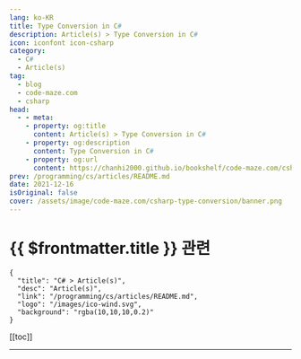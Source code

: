 ```yaml
---
lang: ko-KR
title: Type Conversion in C#
description: Article(s) > Type Conversion in C#
icon: iconfont icon-csharp
category: 
  - C#
  - Article(s)
tag: 
  - blog
  - code-maze.com
  - csharp
head:  
  - - meta:
    - property: og:title
      content: Article(s) > Type Conversion in C#
    - property: og:description
      content: Type Conversion in C#
    - property: og:url
      content: https://chanhi2000.github.io/bookshelf/code-maze.com/csharp-type-conversion.html
prev: /programming/cs/articles/README.md
date: 2021-12-16
isOriginal: false
cover: /assets/image/code-maze.com/csharp-type-conversion/banner.png
---
```


# {{ $frontmatter.title }} 관련

```component VPCard
{
  "title": "C# > Article(s)",
  "desc": "Article(s)",
  "link": "/programming/cs/articles/README.md",
  "logo": "/images/ico-wind.svg",
  "background": "rgba(10,10,10,0.2)"
}
```

[[toc]]

---

<SiteInfo
  name="Type Conversion in C#"
  desc="Learn about C# Type Conversions, how to use implicite and explicite conversion. Practice through examples in this article."
  url="https://code-maze.com/csharp-type-conversion/"
  logo="/assets/image/code-maze.com/favicon.png"
  preview="/assets/image/code-maze.com/csharp-type-conversion/banner.png"/>

<!-- TODO: 작성 -->
